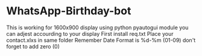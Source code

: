 # WhatsApp-Birthday-bot
This is working for 1600x900 display using python pyautogui module you can adjest accourding to your display
First install req.txt
Place your contact.xlxs in same folder 
Remember Date Format is %d-%m (01-09) don't forget to add zero (0)
